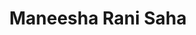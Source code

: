 ---
order: 4

title: "Maneesha Rani Saha"

draft: false

bg_image: "images/backgrounds/page-title.jpg"

image: "images/executives/maneesha-saha.jpg"

designation: "Vice-Chairperson (Activity)"

contact:
  # contact item loop
  - name : "mswarna28@gmail.com"
    icon : "ti-email" # icon pack : https://themify.me/themify-icons
    link : "mailto:mswarna28@gmail.com"

  # contact item loop
  - name : "Maneesha Saha"
    icon : "ti-facebook" # icon pack : https://themify.me/themify-icons
    link : "#"

  # contact item loop
  - name : "IEEE ID: "
    icon : "ti-world" # icon pack : https://themify.me/themify-icons
    link : "#"

# type
type: "executives"
---